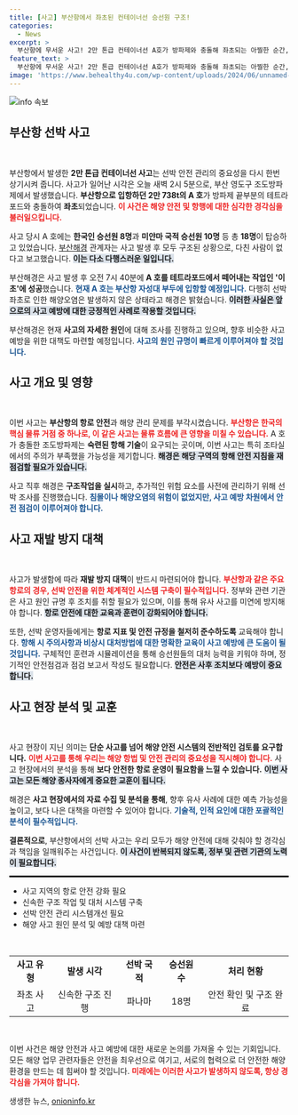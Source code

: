```yaml
---
title: [사고] 부산항에서 좌초된 컨테이너선 승선원 구조!
categories:
  - News
excerpt: >
  부산항에 무서운 사고! 2만 톤급 컨테이너선 A호가 방파제와 충돌해 좌초되는 아찔한 순간, 승선원 전원 무사 구조! 해경의 신속한 대응으로 추가 사고는 없었다고 전해진다.
feature_text: >
  부산항에 무서운 사고! 2만 톤급 컨테이너선 A호가 방파제와 충돌해 좌초되는 아찔한 순간, 승선원 전원 무사 구조! 해경의 신속한 대응으로 추가 사고는 없었다고 전해진다.
image: 'https://www.behealthy4u.com/wp-content/uploads/2024/06/unnamed-file.png'
---
```


<p><img src="https://www.behealthy4u.com/wp-content/uploads/2024/06/unnamed-file.png" alt="info 속보" /></p>

<h2 data-ke-size="size26">부산항 선박 사고</h2>

<p data-ke-size="size16">&nbsp;</p>

<p>부산항에서 발생한 <strong>2만 톤급 컨테이너선 사고</strong>는 선박 안전 관리의 중요성을 다시 한번 상기시켜 줍니다. 사고가 일어난 시각은 오늘 새벽 2시 5분으로, 부산 영도구 조도방파제에서 발생했습니다. <strong>부산항으로 입항하던 2만 738t의 A 호</strong>가 방파제 끝부분의 테트라포드와 충돌하여 <strong>좌초</strong>되었습니다. <b><span style="color: #ee2323;">이 사건은 해양 안전 및 항행에 대한 심각한 경각심을 불러일으킵니다.</span></b> </p>

<p>사고 당시 A 호에는 <strong>한국인 승선원 8명</strong>과 <strong>미얀마 국적 승선원 10명</strong> 등 총 <strong>18명</strong>이 탑승하고 있었습니다. <a href="https://https://www.korea.kr">부산해경</a> 관계자는 사고 발생 후 모두 구조된 상황으로, 다친 사람이 없다고 보고했습니다. <b><span style="background-color: #21538527;">이는 다소 다행스러운 일입니다.</span></b> </p>

<p>부산해경은 사고 발생 후 오전 7시 40분에 <strong>A 호를 테트라포드에서 떼어내는 작업인 '이초'에 성공</strong>했습니다. <b><span style="color: #1a5490;">현재 A 호는 부산항 자성대 부두에 입항할 예정입니다.</span></b> 다행히 선박 좌초로 인한 해양오염은 발생하지 않은 상태라고 해경은 밝혔습니다. <b><span style="background-color: #21538527;">이러한 사실은 앞으로의 사고 예방에 대한 긍정적인 사례로 작용할 것입니다.</span></b> </p>

<p>부산해경은 현재 <strong>사고의 자세한 원인</strong>에 대해 조사를 진행하고 있으며, 향후 비슷한 사고 예방을 위한 대책도 마련할 예정입니다. <b><span style="color: #1a5490;">사고의 원인 규명이 빠르게 이루어져야 할 것입니다.</span></b> </p>

<h2 data-ke-size="size26">사고 개요 및 영향</h2>

<p data-ke-size="size16">&nbsp;</p>

<p>이번 사고는 <strong>부산항의 항로 안전</strong>과 해양 관리 문제를 부각시켰습니다. <b><span style="color: #ee2323;">부산항은 한국의 핵심 물류 거점 중 하나로, 이 같은 사고는 물류 흐름에 큰 영향을 미칠 수 있습니다.</span></b>  A 호가 충돌한 조도방파제는 <strong>숙련된 항해 기술</strong>이 요구되는 곳이며, 이번 사고는 특히 조타실에서의 주의가 부족했을 가능성을 제기합니다. <b><span style="background-color: #21538527;">해경은 해당 구역의 항해 안전 지침을 재점검할 필요가 있습니다.</span></b> </p>

<p>사고 직후 해경은 <strong>구조작업을 실시</strong>하고, 추가적인 위험 요소를 사전에 관리하기 위해 선박 조사를 진행했습니다. <b><span style="color: #1a5490;">침몰이나 해양오염의 위험이 없었지만, 사고 예방 차원에서 안전 점검이 이루어져야 합니다.</span></b> </p>

<h2 data-ke-size="size26">사고 재발 방지 대책</h2>

<p data-ke-size="size16">&nbsp;</p>

<p>사고가 발생함에 따라 <strong>재발 방지 대책</strong>이 반드시 마련되어야 합니다. <b><span style="color: #ee2323;">부산항과 같은 주요 항로의 경우, 선박 안전을 위한 체계적인 시스템 구축이 필수적입니다.</span></b> 정부와 관련 기관은 사고 원인 규명 후 조치를 취할 필요가 있으며, 이를 통해 유사 사고를 미연에 방지해야 합니다. <b><span style="background-color: #21538527;">항로 안전에 대한 교육과 훈련이 강화되어야 합니다.</span></b> </p>

<p>또한, 선박 운영자들에게는 <strong>항로 지표 및 안전 규정을 철저히 준수하도록</strong> 교육해야 합니다. <b><span style="color: #1a5490;">항해 시 주의사항과 비상시 대처방법에 대한 명확한 교육이 사고 예방에 큰 도움이 될 것입니다.</span></b> 구체적인 훈련과 시뮬레이션을 통해 승선원들의 대처 능력을 키워야 하며, 정기적인 안전점검과 점검 보고서 작성도 필요합니다. <b><span style="background-color: #21538527;">안전은 사후 조치보다 예방이 중요합니다.</span></b> </p>

<h2 data-ke-size="size26">사고 현장 분석 및 교훈</h2>

<p data-ke-size="size16">&nbsp;</p>

<p>사고 현장이 지닌 의미는 <strong>단순 사고를 넘어 해양 안전 시스템의 전반적인 검토를 요구합니다.</strong> <b><span style="color: #ee2323;">이번 사고를 통해 우리는 해양 항법 및 안전 관리의 중요성을 직시해야 합니다.</span></b> 사고 현장에서의 분석을 통해 <strong>보다 안전한 항로 운영이 필요함을 느낄 수 있습니다.</strong> <b><span style="background-color: #21538527;">이번 사고는 모든 해양 종사자에게 중요한 교훈이 됩니다.</span></b></p>

<p>해경은 <strong>사고 현장에서의 자료 수집 및 분석을 통해</strong>, 향후 유사 사례에 대한 예측 가능성을 높이고, 보다 나은 대책을 마련할 수 있어야 합니다. <b><span style="color: #1a5490;">기술적, 인적 요인에 대한 포괄적인 분석이 필수적입니다.</span></b> </p>

<p><strong>결론적으로</strong>, 부산항에서의 선박 사고는 우리 모두가 해양 안전에 대해 갖춰야 할 경각심과 책임을 일깨워주는 사건입니다. <b><span style="background-color: #21538527;">이 사건이 반복되지 않도록, 정부 및 관련 기관의 노력이 필요합니다.</span></b> </p>

<hr style="border: 1px solid #000;"/>

<ul>
<li>사고 지역의 항로 안전 강화 필요</li>
<li>신속한 구조 작업 및 대처 시스템 구축</li>
<li>선박 안전 관리 시스템개선 필요</li>
<li>해양 사고 원인 분석 및 예방 대책 마련</li>
</ul>

<p data-ke-size="size16">&nbsp;</p> 

<table style="width: 100%; border-collapse: collapse;">
<tr>
<td style="text-align: center; height: 17px;"><b>사고 유형</b></td>
<td style="text-align: center; height: 17px;"><b>발생 시각</b></td>
<td style="text-align: center; height: 17px;"><b>선박 국적</b></td>
<td style="text-align: center; height: 17px;"><b>승선원 수</b></td>
<td style="text-align: center; height: 17px;"><b>처리 현황</b></td>
</tr>
<tr>
<td style="text-align: center; height: 17px;">좌초 사고</td>
<td style="text-align: center; height: 17px;">신속한 구조 진행</td>
<td style="text-align: center; height: 17px;">파나마</td>
<td style="text-align: center; height: 17px;">18명</td>
<td style="text-align: center; height: 17px;">안전 확인 및 구조 완료</td>
</tr>
</table> 

<p data-ke-size="size16">&nbsp;</p> 

<p>이번 사건은 해양 안전과 사고 예방에 대한 새로운 논의를 가져올 수 있는 기회입니다. 모든 해양 업무 관련자들은 안전을 최우선으로 여기고, 서로의 협력으로 더 안전한 해양 환경을 만드는 데 힘써야 할 것입니다. <b><span style="color: #ee2323;">미래에는 이러한 사고가 발생하지 않도록, 항상 경각심을 가져야 합니다.</span></b> </p>
생생한 뉴스, <a href="https://onioninfo.kr" rel="dofollow">onioninfo.kr</a>


